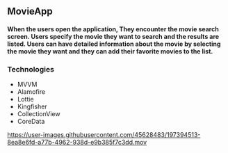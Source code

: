 ## MovieApp

#### When the users open the application, They encounter the movie search screen. Users specify the movie they want to search and the results are listed. Users can have detailed information about the movie by selecting the movie they want and they can add their favorite movies to the list.

###  Technologies 

- MVVM
- Alamofire
- Lottie
- Kingfisher
- CollectionView
- CoreData



https://user-images.githubusercontent.com/45628483/197394513-8ea8e6fd-a77b-4962-938d-e9b385f7c3dd.mov

